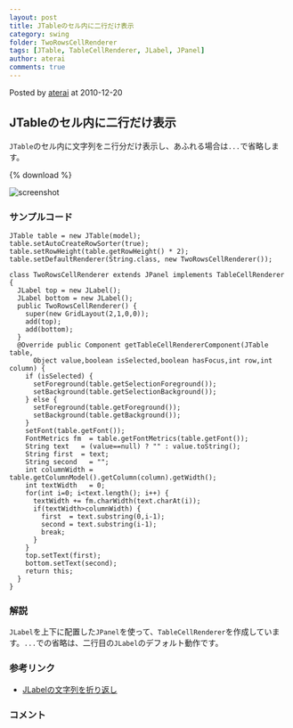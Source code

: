 ```yaml
---
layout: post
title: JTableのセル内に二行だけ表示
category: swing
folder: TwoRowsCellRenderer
tags: [JTable, TableCellRenderer, JLabel, JPanel]
author: aterai
comments: true
---
```


Posted by [aterai](http://terai.xrea.jp/aterai.html) at 2010-12-20

## JTableのセル内に二行だけ表示
`JTable`のセル内に文字列をニ行分だけ表示し、あふれる場合は`...`で省略します。

{% download %}

![screenshot](https://lh5.googleusercontent.com/_9Z4BYR88imo/TQ77KlEsZJI/AAAAAAAAAuE/mc9fcp-ZmBU/s800/TwoRowsCellRenderer.png)

### サンプルコード
<pre class="prettyprint"><code>JTable table = new JTable(model);
table.setAutoCreateRowSorter(true);
table.setRowHeight(table.getRowHeight() * 2);
table.setDefaultRenderer(String.class, new TwoRowsCellRenderer());
</code></pre>

<pre class="prettyprint"><code>class TwoRowsCellRenderer extends JPanel implements TableCellRenderer {
  JLabel top = new JLabel();
  JLabel bottom = new JLabel();
  public TwoRowsCellRenderer() {
    super(new GridLayout(2,1,0,0));
    add(top);
    add(bottom);
  }
  @Override public Component getTableCellRendererComponent(JTable table,
      Object value,boolean isSelected,boolean hasFocus,int row,int column) {
    if (isSelected) {
      setForeground(table.getSelectionForeground());
      setBackground(table.getSelectionBackground());
    } else {
      setForeground(table.getForeground());
      setBackground(table.getBackground());
    }
    setFont(table.getFont());
    FontMetrics fm  = table.getFontMetrics(table.getFont());
    String text   = (value==null) ? "" : value.toString();
    String first  = text;
    String second   = "";
    int columnWidth = table.getColumnModel().getColumn(column).getWidth();
    int textWidth   = 0;
    for(int i=0; i&lt;text.length(); i++) {
      textWidth += fm.charWidth(text.charAt(i));
      if(textWidth&gt;columnWidth) {
        first  = text.substring(0,i-1);
        second = text.substring(i-1);
        break;
      }
    }
    top.setText(first);
    bottom.setText(second);
    return this;
  }
}
</code></pre>

### 解説
`JLabel`を上下に配置した`JPanel`を使って、`TableCellRenderer`を作成しています。`...`での省略は、二行目の`JLabel`のデフォルト動作です。

### 参考リンク
- [JLabelの文字列を折り返し](http://terai.xrea.jp/Swing/GlyphVector.html)

<!-- dummy comment line for breaking list -->

### コメント
